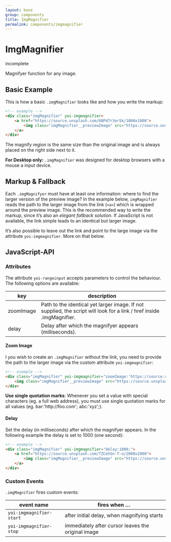 ```yaml
---
layout: base
group: components
title: ImgMagnifier
permalink: components/imgmagnifier
---
```


# ImgMagnifier

<div class="m-t-4 m--pos-tr m--m-4 m--m-t-10">
    <span class="badge badge--negative">incomplete</span>
</div>

<p class="intro">Magnifyer function for any image.</p>

## Basic Example

This is how a basic `.imgMagnifier` looks like and how you write the markup:

```html
<!-- example -->
<div class="imgMagnifier" yoi-imgmagnifier>
    <a href="https://source.unsplash.com/6BPd7r3erSk/1000x1000">
        <img class="imgMagnifier__previewImage" src="https://source.unsplash.com/6BPd7r3erSk/300x300" alt="" />
    </a>
</div>
```
The magnify region is the same size than the original image and is always placed on the right side next to it.

<p class="hint hint--negative"><b>For Desktop only:</b> <code>.imgMagnifier</code> was designed for desktop browsers with a mouse a input device.</p>

## Markup & Fallback

Each `.imgMagnifyer` must have at least one information: where to find the larger version of the preview image? In the example below, `imgMagnifier` reads the path to the larger image from the link (`<a>`) which is wrapped around the preview image. This is the recommended way to write the markup, since it’s also an _elegant fallback solution_. If JavaScript is not available, the link simple leads to an identical but larger image.

It’s also possible to leave out the link and point to the large image via the attribute `yoi-imgmagnifier`. More on that below.

## JavaScript-API

### Attributes

The attribute `yoi-rangeinput` accepts parameters to control the behaviour. The following options are available:

| key       | description                                                                                                           |
| --------- | --------------------------------------------------------------------------------------------------------------------- |
| zoomImage | Path to the identical yet larger image. If not supplied, the script will look for a link / href inside .imgMagnifier. |
| delay     | Delay after which the magnifyer appears (milliseconds).                                                               |

#### Zoom Image

I you wish to create an `.imgMagnifier` without the link, you need to provide the path to the larger image via the custom attribute `yoi-imgmagnifier`:

```html
<!-- example -->
<div class="imgMagnifier" yoi-imgmagnifier="zoomImage:'https://source.unsplash.com/bnYXiSr-Dss/2000x2000';">
    <img class="imgMagnifier__previewImage" src="https://source.unsplash.com/bnYXiSr-Dss/300x300" alt="" />
</div>
```

<p class="hint hint--negative"><b>Use single quotation marks</b>: Whenever you set a value with special characters (eg. a full web address), you must use single quotation marks for all values (eg. bar:'http://foo.com'; abc:'xyz';).</p>

#### Delay

Set the delay (in milliseconds) after which the magnifyer appears. In the following example the delay is set to 1000 (one second):

```html
<!-- example -->
<div class="imgMagnifier" yoi-imgmagnifier="delay:1000;">
    <a href="https://source.unsplash.com/TZCehSn-T-o/2000x2000">
        <img class="imgMagnifier__previewImage" src="https://source.unsplash.com/TZCehSn-T-o/300x300" alt="" />
    </a>
</div>
```

### Custom Events

`.imgMagnifier` fires custom events:

| event name               | fires when …                                       |
| ------------------------ | -------------------------------------------------- |
| `yoi-imgmagnifier-start` | after initial delay, when magnifying starts        |
| `yoi-imgmagnifier-stop`  | immediately after cursor leaves the original image |
